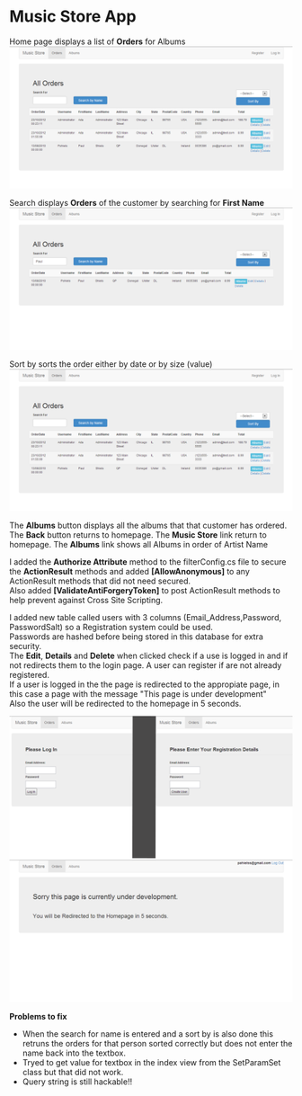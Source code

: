 Music Store App
=============================================
Home page displays a list of **Orders** for Albums
![Alt text](img1.png)

Search displays **Orders** of the customer by searching for **First Name**
![Alt text](img2.png)

Sort by sorts the order either by date or by size (value)
![Alt text](img1.png)


The **Albums** button displays all the albums that that customer has ordered.
The **Back** button returns to homepage.
The **Music Store** link return to homepage.
The **Albums** link shows all Albums in order of Artist Name

I added the **Authorize Attribute** method to the filterConfig.cs file to secure the **ActionResult** methods and added **[AllowAnonymous]** to any ActionResult methods that did not need secured.  
Also added **[ValidateAntiForgeryToken]** to post ActionResult methods to help prevent against Cross Site Scripting.

I added new table called users with 3 columns (Email_Address,Password, PasswordSalt) so a Registration system could be used.   
Passwords are hashed before being stored in this database for extra security.   
The **Edit**, **Details** and **Delete** when clicked check if a use is logged in and if not redirects them to the login page. A user can register if are not already registered.   
If a user is logged in the the page is redirected to the appropiate page, in this case a page with the message "This page is under development"   
Also the user will be redirected to the homepage in 5 seconds.

![Alt text](img4.png)
![Alt text](img5.png)

**Problems to fix**   
* When the search for name is entered and a sort by is also done this retruns the orders for that person sorted correctly but does not enter the name back into the textbox.   
* Tryed to get value for textbox in the index view from the SetParamSet class but that did not work.   
* Query string is still hackable!!
